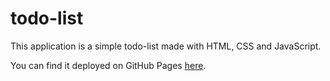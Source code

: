 # todo-list

This application is a simple todo-list made with HTML, CSS and JavaScript.

You can find it deployed on GitHub Pages [here](https://zerobrofan.github.io/todo-list/ToDoList.html).
